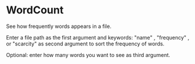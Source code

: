 # WordCount
See how frequently words appears in a file.

Enter a file path as the first argument and keywords: "name" , "frequency" , or "scarcity" as second argument to sort the frequency of words.

Optional: enter how many words you want to see as third argument.
